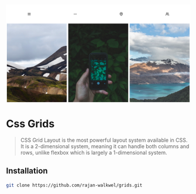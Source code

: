 ![grids](assets/grid1.png)

# Css Grids


> CSS Grid Layout is the most powerful layout system available in CSS. It is a 2-dimensional system, meaning it can handle both columns and rows, unlike flexbox which is largely a 1-dimensional system.

## Installation

```sh
git clone https://github.com/rajan-walkwel/grids.git
```
